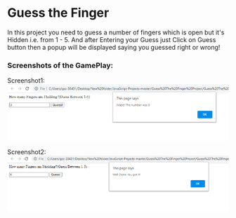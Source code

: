 # Guess the Finger

In this project you need to guess a number of fingers which is open but it's Hidden i.e. from 1 - 5. And after Entering your Guess just Click on Guess button then a popup will be displayed saying you guessed right or wrong!

### Screenshots of the GamePlay:

Screenshot1:
![alt text](https://github.com/amark720/JavaScript-Projects/blob/master/Guess%20The%20Finger%20Project/Screenshot1.PNG?raw=true)

Screenshot2:
![alt text](https://github.com/amark720/JavaScript-Projects/blob/master/Guess%20The%20Finger%20Project/Screenshot2.PNG?raw=true)
